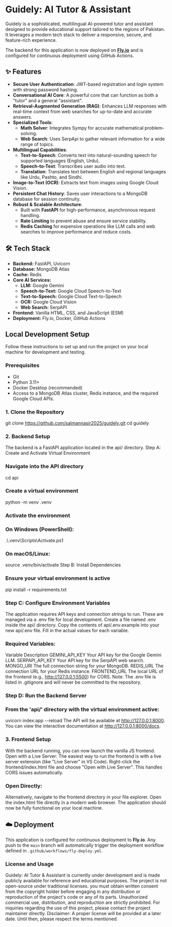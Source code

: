 # Guidely: AI Tutor & Assistant

Guidely is a sophisticated, multilingual AI-powered tutor and assistant designed to provide educational support tailored to the regions of Pakistan. It leverages a modern tech stack to deliver a responsive, secure, and feature-rich experience.

The backend for this application is now deployed on **[Fly.io](https://fly.io/)** and is configured for continuous deployment using GitHub Actions.

## ✨ Features

- **Secure User Authentication**: JWT-based registration and login system with strong password hashing.
- **Conversational AI Core**: A powerful core that can function as both a "tutor" and a general "assistant".
- **Retrieval-Augmented Generation (RAG)**: Enhances LLM responses with real-time context from web searches for up-to-date and accurate answers.
- **Specialized Tools**:
    - **Math Solver**: Integrates Sympy for accurate mathematical problem-solving.
    - **Web Search**: Uses SerpApi to gather relevant information for a wide range of topics.
- **Multilingual Capabilities**:
    - **Text-to-Speech**: Converts text into natural-sounding speech for supported languages (English, Urdu).
    - **Speech-to-Text**: Transcribes user audio into text.
    - **Translation**: Translates text between English and regional languages like Urdu, Pashto, and Sindhi.
- **Image-to-Text (OCR)**: Extracts text from images using Google Cloud Vision.
- **Persistent Chat History**: Saves user interactions to a MongoDB database for session continuity.
- **Robust & Scalable Architecture**:
    - Built with **FastAPI** for high-performance, asynchronous request handling.
    - **Rate Limiting** to prevent abuse and ensure service stability.
    - **Redis Caching** for expensive operations like LLM calls and web searches to improve performance and reduce costs.

## 🛠️ Tech Stack

- **Backend:** FastAPI, Uvicorn
- **Database:** MongoDB Atlas
- **Cache:** Redis
- **Core AI Services:**
  - **LLM:** Google Gemini
  - **Speech-to-Text:** Google Cloud Speech-to-Text
  - **Text-to-Speech:** Google Cloud Text-to-Speech
  - **OCR:** Google Cloud Vision
  - **Web Search:** SerpAPI
- **Frontend:** Vanilla HTML, CSS, and JavaScript (ESM)
- **Deployment:** Fly.io, Docker, GitHub Actions



## Local Development Setup

Follow these instructions to set up and run the project on your local machine for development and testing.

### Prerequisites

- Git
- Python 3.11+
- Docker Desktop (recommended)
- Access to a MongoDB Atlas cluster, Redis instance, and the required Google Cloud APIs.

### 1. Clone the Repository

git clone https://github.com/salmannasir2025/guidely.git
cd guidely

### 2. Backend Setup
The backend is a FastAPI application located in the api/ directory.
Step A: Create and Activate Virtual Environment

### Navigate into the API directory
cd api

### Create a virtual environment
python -m venv .venv

### Activate the environment
### On Windows (PowerShell):
.\\.venv\\Scripts\\Activate.ps1

### On macOS/Linux:
source .venv/bin/activate
Step B: Install Dependencies

### Ensure your virtual environment is active
pip install -r requirements.txt

### Step C: Configure Environment Variables
The application requires API keys and connection strings to run. These are managed via a .env file for local development.
Create a file named .env inside the api/ directory.
Copy the contents of api/.env.example into your new api/.env file.
Fill in the actual values for each variable.

### Required Variables:

Variable	Description
GEMINI_API_KEY	Your API key for the Google Gemini LLM.
SERPAPI_API_KEY	Your API key for the SerpAPI web search.
MONGO_URI	The full connection string for your MongoDB.
REDIS_URL	The connection URL for your Redis instance.
FRONTEND_URL	The local URL of the frontend (e.g., http://127.0.0.1:5500) for CORS.
Note: The .env file is listed in .gitignore and will never be committed to the repository.

### Step D: Run the Backend Server
### From the 'api/' directory with the virtual environment active:
uvicorn index:app --reload
The API will be available at http://127.0.0.1:8000. You can view the interactive documentation at http://127.0.0.1:8000/docs.

### 3. Frontend Setup
With the backend running, you can now launch the vanilla JS frontend.
Open with a Live Server:
The easiest way to run the frontend is with a live server extension (like "Live Server" in VS Code).
Right-click the frontend/index.html file and choose "Open with Live Server". This handles CORS issues automatically.

### Open Directly:
Alternatively, navigate to the frontend directory in your file explorer.
Open the index.html file directly in a modern web browser.
The application should now be fully functional on your local machine.

## ☁️ Deployment

This application is configured for continuous deployment to **Fly.io**. Any push to the `main` branch will automatically trigger the deployment workflow defined in `.github/workflows/fly-deploy.yml`.

### License and Usage
Guidely: AI Tutor & Assistant is currently under development and is made publicly available for reference and educational purposes. The project is not open-source under traditional licenses.
you must obtain written consent from the copyright holder before engaging in any distribution or reproduction of the project's code or any of its parts. Unauthorized commercial use, distribution, and reproduction are strictly prohibited.
For inquiries regarding the use of this project, please contact the project maintainer directly.
Disclaimer: A proper license will be provided at a later date. Until then, please respect the terms mentioned.
